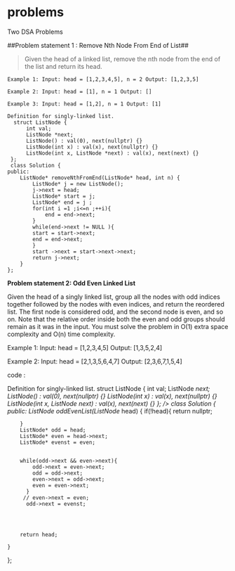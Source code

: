 # problems
Two DSA Problems


##Problem statement 1 : Remove Nth Node From End of List##

>Given the head of a linked list, remove the nth node from the end of the list and return its head.


`Example 1:
Input: head = [1,2,3,4,5], n = 2
Output: [1,2,3,5]`

`Example 2:
Input: head = [1], n = 1
Output: []`


`Example 3:
Input: head = [1,2], n = 1
Output: [1]`


```code\
Definition for singly-linked list.
  struct ListNode {
      int val;
      ListNode *next;
      ListNode() : val(0), next(nullptr) {}
      ListNode(int x) : val(x), next(nullptr) {}
      ListNode(int x, ListNode *next) : val(x), next(next) {}
 };
 class Solution {
public:
    ListNode* removeNthFromEnd(ListNode* head, int n) {
        ListNode* j = new ListNode();
        j->next = head;
        ListNode* start = j;
        ListNode* end = j ;
        for(int i =1 ;i<=n ;++i){
            end = end->next;
        }
        while(end->next != NULL ){
        start = start->next;
        end = end->next;
        }
        start ->next = start->next->next;
        return j->next;
    }
};
```




__Problem statement 2:  Odd Even Linked List__

Given the head of a singly linked list, group all the nodes with odd indices together followed by the nodes with even indices, and return the reordered list.
The first node is considered odd, and the second node is even, and so on.
Note that the relative order inside both the even and odd groups should remain as it was in the input.
You must solve the problem in O(1) extra space complexity and O(n) time complexity.

Example 1:
Input: head = [1,2,3,4,5]
Output: [1,3,5,2,4]

Example 2:
Input: head = [2,1,3,5,6,4,7]
Output: [2,3,6,7,1,5,4]

code :

  Definition for singly-linked list.
  struct ListNode {
   int val;
   ListNode *next;
   ListNode() : val(0), next(nullptr) {}
   ListNode(int x) : val(x), next(nullptr) {}
   ListNode(int x, ListNode *next) : val(x), next(next) {}
  };
 />
class Solution {
public:
    ListNode* oddEvenList(ListNode* head) {
         if(!head){
            return nullptr;

        }
        ListNode* odd = head;
        ListNode* even = head->next;
        ListNode* evenst = even;


        while(odd->next && even->next){
            odd->next = even->next;
            odd = odd->next;
            even->next = odd->next;
            even = even->next;
          }
         // even->next = even;
          odd->next = evenst;




        return head;

    }
};


